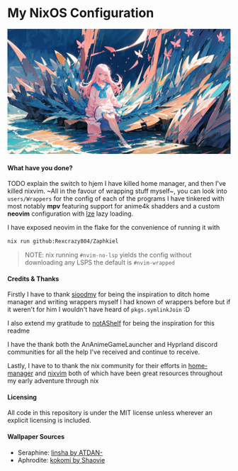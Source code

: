 # My NixOS Configuration
![wall](https://github.com/Rexcrazy804/Zaphkiel/blob/master/nixosModules/programs/sddm-wall.png?raw=true)

#### What have you done?
TODO explain the switch to hjem
I have killed home manager, and then I've killed nixvim. ~All in the favour of
wrapping stuff myself~, you can look into `users/Wrappers` for the config of each of
the programs I have tinkered with most notably **mpv** featuring support for
anime4k shadders and a custom **neovim** configuration with
[lze](https://github.com/BirdeeHub/lze) lazy loading.

I have exposed neovim in the flake for the convenience of running it with
```bash
nix run github:Rexcrazy804/Zaphkiel
```

> NOTE: nix running `#nvim-no-lsp` yields the config without downloading any LSPS
the default is `#nvim-wrapped`

#### Credits & Thanks
Firstly I have to thank [sioodmy](https://github.com/sioodmy) for being the
inspiration to ditch home manager and writing wrappers myself I had known of
wrappers before but if it weren't for him I wouldn't have heard of
`pkgs.symlinkJoin` :D

I also extend my gratitude to [notAShelf](https://github.com/NotAShelf) for
being the inspiration for this readme

I have the thank both the AnAnimeGameLauncher and Hyprland discord communities
for all the help I've received and continue to receive.

Lastly, I have to to thank the nix community for their efforts in
[home-manager](https://github.com/nix-community/home-manager) and
[nixvim](https://github.com/nix-community/nixvim) both of which have been great
resources throughout my early adventure through nix

#### Licensing
All code in this repository is under the MIT license unless wherever
an explicit licensing is included.

#### Wallpaper Sources

- Seraphine: [linsha by ATDAN-](https://www.pixiv.net/en/artworks/123071255)
- Aphrodite: [kokomi by Shaovie](https://www.pixiv.net/en/artworks/116824847)
